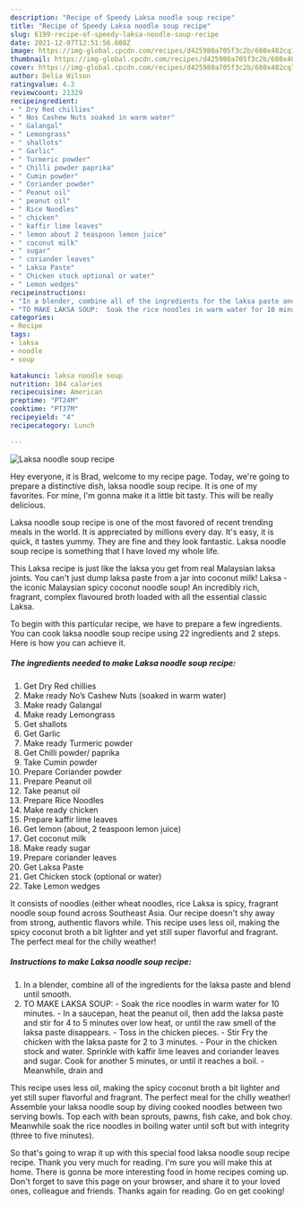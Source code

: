 ```yaml
---
description: "Recipe of Speedy Laksa noodle soup recipe"
title: "Recipe of Speedy Laksa noodle soup recipe"
slug: 6199-recipe-of-speedy-laksa-noodle-soup-recipe
date: 2021-12-07T12:51:56.608Z
image: https://img-global.cpcdn.com/recipes/d425980a705f3c2b/680x482cq70/laksa-noodle-soup-recipe-recipe-main-photo.jpg
thumbnail: https://img-global.cpcdn.com/recipes/d425980a705f3c2b/680x482cq70/laksa-noodle-soup-recipe-recipe-main-photo.jpg
cover: https://img-global.cpcdn.com/recipes/d425980a705f3c2b/680x482cq70/laksa-noodle-soup-recipe-recipe-main-photo.jpg
author: Delia Wilson
ratingvalue: 4.3
reviewcount: 21329
recipeingredient:
- " Dry Red chillies"
- " Nos Cashew Nuts soaked in warm water"
- " Galangal"
- " Lemongrass"
- " shallots"
- " Garlic"
- " Turmeric powder"
- " Chilli powder paprika"
- " Cumin powder"
- " Coriander powder"
- " Peanut oil"
- " peanut oil"
- " Rice Noodles"
- " chicken"
- " kaffir lime leaves"
- " lemon about 2 teaspoon lemon juice"
- " coconut milk"
- " sugar"
- " coriander leaves"
- " Laksa Paste"
- " Chicken stock optional or water"
- " Lemon wedges"
recipeinstructions:
- "In a blender, combine all of the ingredients for the laksa paste and blend until smooth."
- "TO MAKE LAKSA SOUP:  Soak the rice noodles in warm water for 10 minutes. In a saucepan, heat the peanut oil, then add the laksa paste and stir for 4 to 5 minutes over low heat, or until the raw smell of the laksa paste disappears. Toss in the chicken pieces. Stir Fry the chicken with the laksa paste for 2 to 3 minutes.  Pour in the chicken stock and water. Sprinkle with kaffir lime leaves and coriander leaves and sugar. Cook for another 5 minutes, or until it reaches a boil. Meanwhile, drain and"
categories:
- Recipe
tags:
- laksa
- noodle
- soup

katakunci: laksa noodle soup 
nutrition: 104 calories
recipecuisine: American
preptime: "PT24M"
cooktime: "PT37M"
recipeyield: "4"
recipecategory: Lunch

---
```



![Laksa noodle soup recipe](https://img-global.cpcdn.com/recipes/d425980a705f3c2b/680x482cq70/laksa-noodle-soup-recipe-recipe-main-photo.jpg)

Hey everyone, it is Brad, welcome to my recipe page. Today, we're going to prepare a distinctive dish, laksa noodle soup recipe. It is one of my favorites. For mine, I'm gonna make it a little bit tasty. This will be really delicious.

Laksa noodle soup recipe is one of the most favored of recent trending meals in the world. It is appreciated by millions every day. It's easy, it is quick, it tastes yummy. They are fine and they look fantastic. Laksa noodle soup recipe is something that I have loved my whole life.

This Laksa recipe is just like the laksa you get from real Malaysian laksa joints. You can&#39;t just dump laksa paste from a jar into coconut milk! Laksa - the iconic Malaysian spicy coconut noodle soup! An incredibly rich, fragrant, complex flavoured broth loaded with all the essential classic Laksa.


To begin with this particular recipe, we have to prepare a few ingredients. You can cook laksa noodle soup recipe using 22 ingredients and 2 steps. Here is how you can achieve it.

<!--inarticleads1-->

##### The ingredients needed to make Laksa noodle soup recipe:

1. Get  Dry Red chillies
1. Make ready  No’s Cashew Nuts (soaked in warm water)
1. Make ready  Galangal
1. Make ready  Lemongrass
1. Get  shallots
1. Get  Garlic
1. Make ready  Turmeric powder
1. Get  Chilli powder/ paprika
1. Take  Cumin powder
1. Prepare  Coriander powder
1. Prepare  Peanut oil
1. Take  peanut oil
1. Prepare  Rice Noodles
1. Make ready  chicken
1. Prepare  kaffir lime leaves
1. Get  lemon (about, 2 teaspoon lemon juice)
1. Get  coconut milk
1. Make ready  sugar
1. Prepare  coriander leaves
1. Get  Laksa Paste
1. Get  Chicken stock (optional or water)
1. Take  Lemon wedges


It consists of noodles (either wheat noodles, rice Laksa is spicy, fragrant noodle soup found across Southeast Asia. Our recipe doesn&#39;t shy away from strong, authentic flavors while. This recipe uses less oil, making the spicy coconut broth a bit lighter and yet still super flavorful and fragrant. The perfect meal for the chilly weather! 

<!--inarticleads2-->

##### Instructions to make Laksa noodle soup recipe:

1. In a blender, combine all of the ingredients for the laksa paste and blend until smooth.
1. TO MAKE LAKSA SOUP:  - Soak the rice noodles in warm water for 10 minutes. - In a saucepan, heat the peanut oil, then add the laksa paste and stir for 4 to 5 minutes over low heat, or until the raw smell of the laksa paste disappears. - Toss in the chicken pieces. - Stir Fry the chicken with the laksa paste for 2 to 3 minutes.  - Pour in the chicken stock and water. Sprinkle with kaffir lime leaves and coriander leaves and sugar. Cook for another 5 minutes, or until it reaches a boil. - Meanwhile, drain and


This recipe uses less oil, making the spicy coconut broth a bit lighter and yet still super flavorful and fragrant. The perfect meal for the chilly weather! Assemble your laksa noodle soup by diving cooked noodles between two serving bowls. Top each with bean sprouts, pawns, fish cake, and bok choy. Meanwhile soak the rice noodles in boiling water until soft but with integrity (three to five minutes). 

So that's going to wrap it up with this special food laksa noodle soup recipe recipe. Thank you very much for reading. I'm sure you will make this at home. There is gonna be more interesting food in home recipes coming up. Don't forget to save this page on your browser, and share it to your loved ones, colleague and friends. Thanks again for reading. Go on get cooking!
